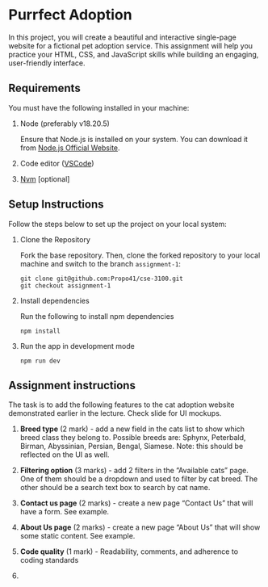 # Purrfect Adoption

In this project, you will create a beautiful and interactive single-page website for a fictional pet adoption service. This assignment will help you practice your HTML, CSS, and JavaScript skills while building an engaging, user-friendly interface.

## Requirements

You must have the following installed in your machine: 

1. Node (preferably v18.20.5)

    Ensure that Node.js is installed on your system. You can download it from [Node.js Official Website](https://nodejs.org/en/download/package-manager).

2. Code editor ([VSCode](https://code.visualstudio.com/docs/?dv=win64user))

3. [Nvm](https://github.com/coreybutler/nvm-windows/releases/download/1.1.9/nvm-setup.exe) [optional]


## Setup Instructions
Follow the steps below to set up the project on your local system:

1. Clone the Repository

    Fork the base repository. Then, clone the forked repository to your local machine and switch to the branch `assignment-1`:

    ```
    git clone git@github.com:Propo41/cse-3100.git
    git checkout assignment-1
    ```

2. Install dependencies

    Run the following to install npm dependencies

    ```
    npm install
    ```

3. Run the app in development mode

    ```
    npm run dev
    ```

## Assignment instructions

The task is to add the following features to the cat adoption website demonstrated earlier in the lecture. Check slide for UI mockups.

1. **Breed type** (2 mark) - add a new field in the cats list to show which breed class they belong to. Possible breeds are: Sphynx, Peterbald, Birman, Abyssinian, Persian, Bengal, Siamese. Note: this should be reflected on the UI as well.

2. **Filtering option** (3 marks) - add 2 filters in the “Available cats” page. One of them should be a dropdown and used to filter by cat breed. The other should be a search text box to search by cat name.

3. **Contact us page** (2 marks) - create a new page “Contact Us” that will have a form. See example.

4. **About Us page** (2 marks) - create a new page “About Us” that will show some static content. See example.

5. **Code quality** (1 mark) - Readability, comments, and adherence to coding standards
6.